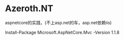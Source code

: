 # Azeroth.NT
aspnetcore的实践，(不上asp.net的车，asp.net依赖iis)

Install-Package Microsoft.AspNetCore.Mvc -Version 1.1.8 
